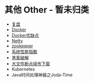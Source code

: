 # 其他 Other - 暂未归类

- [复盘](复盘.md)
- [Docker](Docker.md)
- [Docker优缺点](docker优缺点.md)
- [Netty](Netty.md)
- [zookeeper](zookeeper.md)
- [系统性能指数](系统性能指数.md)
- [黑客破解](黑客破解.md)
- [大文件断点续传下载](大文件断点续传下载.md)
- Kubernetes
- Java时间处理神器之Joda-Time
